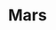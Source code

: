 ---
cc-type: planet
title: "Mars"
hashtag: "mars"
orbits:
  - Sun
subdivision-of:
  - Solar System
tags:
  - Planet
  - Solar System
---